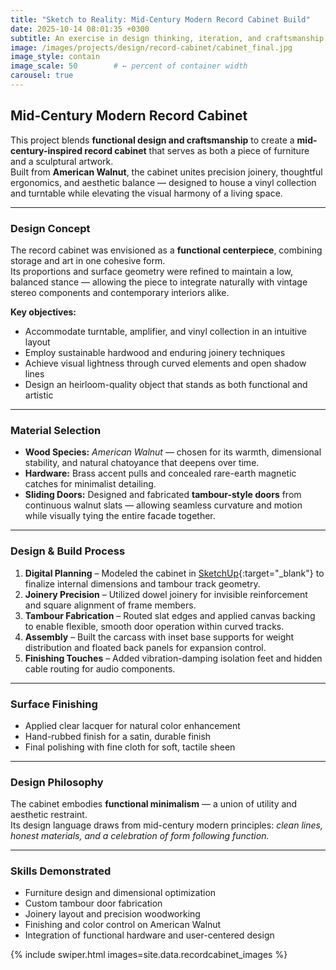 ```yaml
---
title: "Sketch to Reality: Mid-Century Modern Record Cabinet Build"
date: 2025-10-14 08:01:35 +0300
subtitle: An exercise in design thinking, iteration, and craftsmanship.
image: /images/projects/design/record-cabinet/cabinet_final.jpg
image_style: contain
image_scale: 50        # ← percent of container width
carousel: true
---
```


## Mid-Century Modern Record Cabinet

This project blends **functional design and craftsmanship** to create a **mid-century-inspired record cabinet** that serves as both a piece of furniture and a sculptural artwork.  
Built from **American Walnut**, the cabinet unites precision joinery, thoughtful ergonomics, and aesthetic balance — designed to house a vinyl collection and turntable while elevating the visual harmony of a living space.

---

### Design Concept

The record cabinet was envisioned as a **functional centerpiece**, combining storage and art in one cohesive form.  
Its proportions and surface geometry were refined to maintain a low, balanced stance — allowing the piece to integrate naturally with vintage stereo components and contemporary interiors alike.

**Key objectives:**
- Accommodate turntable, amplifier, and vinyl collection in an intuitive layout  
- Employ sustainable hardwood and enduring joinery techniques  
- Achieve visual lightness through curved elements and open shadow lines  
- Design an heirloom-quality object that stands as both functional and artistic  

---

### Material Selection

- **Wood Species:** *American Walnut* — chosen for its warmth, dimensional stability, and natural chatoyance that deepens over time.  
- **Hardware:** Brass accent pulls and concealed rare-earth magnetic catches for minimalist detailing.  
- **Sliding Doors:** Designed and fabricated **tambour-style doors** from continuous walnut slats — allowing seamless curvature and motion while visually tying the entire facade together.  

---

### Design & Build Process

1. **Digital Planning** – Modeled the cabinet in [SketchUp](https://www.sketchup.com/){:target="_blank"} to finalize internal dimensions and tambour track geometry.  
2. **Joinery Precision** – Utilized dowel joinery for invisible reinforcement and square alignment of frame members.  
3. **Tambour Fabrication** – Routed slat edges and applied canvas backing to enable flexible, smooth door operation within curved tracks.  
4. **Assembly** – Built the carcass with inset base supports for weight distribution and floated back panels for expansion control.  
5. **Finishing Touches** – Added vibration-damping isolation feet and hidden cable routing for audio components.  

---

### Surface Finishing

- Applied clear lacquer for natural color enhancement  
- Hand-rubbed finish for a satin, durable finish  
- Final polishing with fine cloth for soft, tactile sheen  

---

### Design Philosophy

The cabinet embodies **functional minimalism** — a union of utility and aesthetic restraint.  
Its design language draws from mid-century modern principles: *clean lines, honest materials, and a celebration of form following function.*

---

### Skills Demonstrated

- Furniture design and dimensional optimization  
- Custom tambour door fabrication  
- Joinery layout and precision woodworking  
- Finishing and color control on American Walnut  
- Integration of functional hardware and user-centered design  

{% include swiper.html images=site.data.recordcabinet_images %}